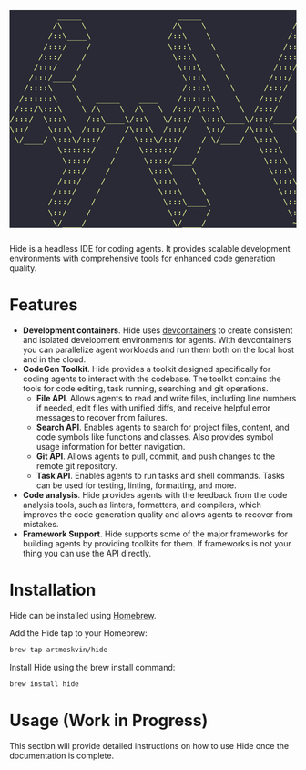 <div style="display: flex; justify-content: center;">
<pre style="color: rgb(241, 250, 152); background-color: rgb(41, 42, 53); line-height: 1.3;">
          _____                    _____                    _____                    _____
         /\    \                  /\    \                  /\    \                  /\    \
        /::\____\                /::\    \                /::\    \                /::\    \
       /:::/    /                \:::\    \              /::::\    \              /::::\    \
      /:::/    /                  \:::\    \            /::::::\    \            /::::::\    \
     /:::/    /                    \:::\    \          /:::/\:::\    \          /:::/\:::\    \
    /:::/____/                      \:::\    \        /:::/  \:::\    \        /:::/__\:::\    \
   /::::\    \                      /::::\    \      /:::/    \:::\    \      /::::\   \:::\    \
  /::::::\    \   _____    ____    /::::::\    \    /:::/    / \:::\    \    /::::::\   \:::\    \
 /:::/\:::\    \ /\    \  /\   \  /:::/\:::\    \  /:::/    /   \:::\ ___\  /:::/\:::\   \:::\    \
/:::/  \:::\    /::\____\/::\   \/:::/  \:::\____\/:::/____/     \:::|    |/:::/__\:::\   \:::\____\
\::/    \:::\  /:::/    /\:::\  /:::/    \::/    /\:::\    \     /:::|____|\:::\   \:::\   \::/    /
 \/____/ \:::\/:::/    /  \:::\/:::/    / \/____/  \:::\    \   /:::/    /  \:::\   \:::\   \/____/
          \::::::/    /    \::::::/    /            \:::\    \ /:::/    /    \:::\   \:::\    \
           \::::/    /      \::::/____/              \:::\    /:::/    /      \:::\   \:::\____\
           /:::/    /        \:::\    \               \:::\  /:::/    /        \:::\   \::/    /
          /:::/    /          \:::\    \               \:::\/:::/    /          \:::\   \/____/
         /:::/    /            \:::\    \               \::::::/    /            \:::\    \
        /:::/    /              \:::\____\               \::::/    /              \:::\____\
        \::/    /                \::/    /                \::/____/                \::/    /
         \/____/                  \/____/                  ~~                       \/____/
</pre>
</div>

Hide is a headless IDE for coding agents. It provides scalable development environments with comprehensive tools for enhanced code generation quality.

# Features
- **Development containers**. Hide uses [devcontainers](https://containers.dev/) to create consistent and isolated development environments for agents. With devcontainers you can parallelize agent workloads and run them both on the local host and in the cloud. 
- **CodeGen Toolkit**. Hide provides a toolkit designed specifically for coding agents to interact with the codebase. The toolkit contains the tools for code editing, task running, searching and git operations.
  - **File API**. Allows agents to read and write files, including line numbers if needed, edit files with unified diffs, and receive helpful error messages to recover from failures.
  - **Search API**. Enables agents to search for project files, content, and code symbols like functions and classes. Also provides symbol usage information for better navigation.
  - **Git API**. Allows agents to pull, commit, and push changes to the remote git repository.
  - **Task API**. Enables agents to run tasks and shell commands. Tasks can be used for testing, linting, formatting, and more.
- **Code analysis**. Hide provides agents with the feedback from the code analysis tools, such as linters, formatters, and compilers, which improves the code generation quality and allows agents to recover from mistakes.
- **Framework Support**. Hide supports some of the major frameworks for building agents by providing toolkits for them. If frameworks is not your thing you can use the API directly. 

# Installation

Hide can be installed using [Homebrew](https://brew.sh/).

Add the Hide tap to your Homebrew:

```bash
brew tap artmoskvin/hide
```

Install Hide using the brew install command:

```bash
brew install hide
```

# Usage (Work in Progress)
This section will provide detailed instructions on how to use Hide once the documentation is complete.
